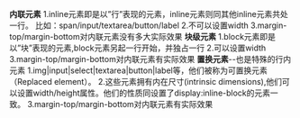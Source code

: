 **内联元素**
1.inline元素即是以”行”表现的元素，inline元素则同其他inline元素共处一行。
  比如：span/input/textarea/button/label
2.不可以设置width
3.margin-top/margin-bottom对内联元素没有多大实际效果
**块级元素**
1.block元素即是以”块”表现的元素,block元素另起一行开始，并独占一行
2.可以设置width
3.margin-top/margin-bottom对内联元素有实际效果
**置换元素**--也是特殊的行内元素
1.img|input|select|textarea|button|label等，他们被称为可置换元素（Replaced element）。
2.这些元素拥有内在尺寸(intrinsic dimensions),他们可以设置width/height属性。他们的性质同设置了display:inline-block的元素一致。
3.margin-top/margin-bottom对内联元素有实际效果
